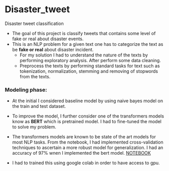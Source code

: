 # Disaster_tweet
Disaster tweet classification 

- The goal of this project is classify tweets that contains some level of fake or real about disaster events.
- This is an NLP problem for a given text one has to categorize the text as be **fake or real** about disaster incident. 
    - For my solution I had to understand the nature of the texts by performing exploratory analysis. After perform some data cleaning. 
    - Preprocess the texts by performing standard tasks for text such as tokenization, normalization, stemming and removing of stopwords from the texts. 

### Modeling phase:

- At the initial I considered baseline model by using naive bayes model on the train and test dataset. 
- To improve the model, I further consider one of the transformers models know as **BERT** which is pretrained model. I had to fine-tuned the model to solve my  problem. 
- The transformers models are known to be state of the art models for most NLP tasks. From the notebook, I had implemented cross-validation techniques to ascertain a more 
robust model for generalization. I had an accuracy of 97% wnen I implemented the bert model. [NOTEBOOK](Disaster_tweet_classification.ipynb) 

- I had to trained this using google colab in order to have access to gpu. 
